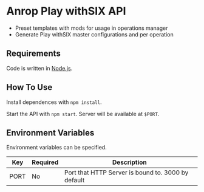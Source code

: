 # Anrop Play withSIX API

* Preset templates with mods for usage in operations manager
* Generate Play withSIX master configurations and per operation

## Requirements

Code is written in [Node.js](https://nodejs.org/).

## How To Use

Install dependences with `npm install`.

Start the API with `npm start`.
Server will be available at `$PORT`.

## Environment Variables

Environment variables can be specified.

| Key | Required | Description |
| --- | -------- | ----------- |
| PORT | No | Port that HTTP Server is bound to. 3000 by default |
